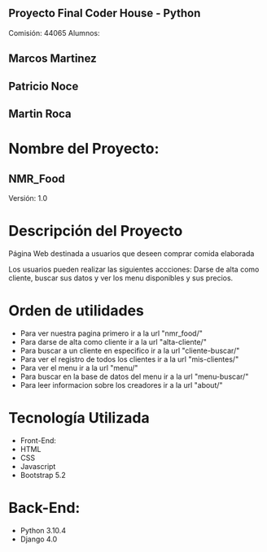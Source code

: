 ## Proyecto Final Coder House - Python
Comisión: 44065
Alumnos:  
## Marcos Martinez
## Patricio Noce
## Martin Roca

# Nombre del Proyecto:
## NMR_Food
Versión:
1.0

# Descripción del Proyecto
Página Web destinada a usuarios que deseen comprar comida elaborada

Los usuarios pueden realizar las siguientes accciones:
Darse de alta como cliente, buscar sus datos y ver los menu disponibles y sus precios.

# Orden de utilidades
- Para ver nuestra pagina primero ir a la url "nmr_food/"
- Para darse de alta como cliente ir a la url "alta-cliente/"
- Para buscar a un cliente en especifico ir a la url "cliente-buscar/"
- Para ver el registro de todos los clientes ir a la url "mis-clientes/"
- Para ver el menu ir a la url "menu/"
- Para buscar en la base de datos del menu ir a la url "menu-buscar/"
- Para leer informacion sobre los creadores ir a la url "about/"

# Tecnología Utilizada
- Front-End:
- HTML 
- CSS 
- Javascript 
- Bootstrap 5.2

# Back-End:
- Python 3.10.4
- Django 4.0



